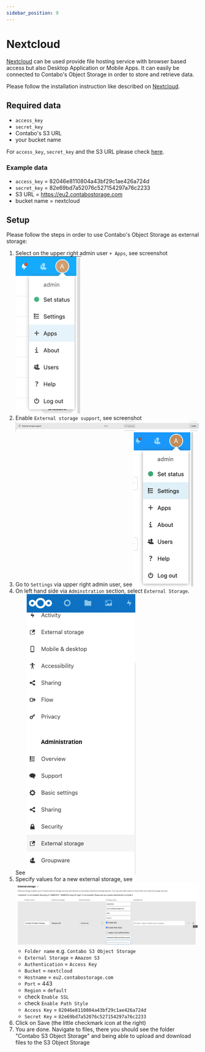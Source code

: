 ```yaml
---
sidebar_position: 9
---
```


# Nextcloud

[Nextcloud](https://nextcloud.com/) can be used provide file hosting service with browser based access but also Desktop Application or Mobile Apps. It can easily be connected to Contabo's Object Storage in order to store and retrieve data.

Please follow the installation instruction like described on [Nextcloud](https://nextcloud.com/).

## Required data

* `access_key`
* `secret_key`
* Contabo's S3 URL
* your bucket name

For `access_key`, `secret_key` and the S3 URL please check [here](/docs/products/Object-Storage/s3-connection-settings).

### Example data

* `access_key` = 82046e8110804a43bf29c1ae426a724d
* `secret_key` = 82e69bd7a52076c527154297a76c2233
* S3 URL = https://eu2.contabostorage.com
* bucket name = nextcloud

## Setup

Please follow the steps in order to use Contabo's Object Storage as external storage:

1. Select on the upper right admin user `+ Apps`, see screenshot ![Nextcloud Add App](/img/products/object-storage/tools/nextcloud/add_app.png)
2. Enable `External storage support`, see screenshot ![Nextcloud Add App](/img/products/object-storage/tools/nextcloud/enable_external_storage.png)
3. Go to `Settings` via upper right admin user, see ![Nextcloud Add App](/img/products/object-storage/tools/nextcloud/settings.png)
4. On left hand side via `Adminstration` section, select `External Storage`. See ![Nextcloud Add App](/img/products/object-storage/tools/nextcloud/adminstration_external_storage.png)
5. Specify values for a new external storage, see ![Nextcloud Add App](/img/products/object-storage/tools/nextcloud/external_storage_settings.png)
   * `Folder name` e.g. `Contabo S3 Object Storage`
   * `External Storage` = `Amazon S3`
   * `Authentication` = `Access Key`
   * `Bucket` = `nextcloud`
   * `Hostname` = `eu2.contabostorage.com`
   * `Port` = 443
   * `Region` = `default`
   * check `Enable SSL`
   * check `Enable Path Style`
   * `Access Key` = `82046e8110804a43bf29c1ae426a724d`
   * `Secret Key` = `82e69bd7a52076c527154297a76c2233`
6. Click on Save (the little checkmark icon at the right)
7. You are done. Navigate to files, there you should see the folder "Contabo S3 Object Storage" and being able to upload and download files to the S3 Object Storage
